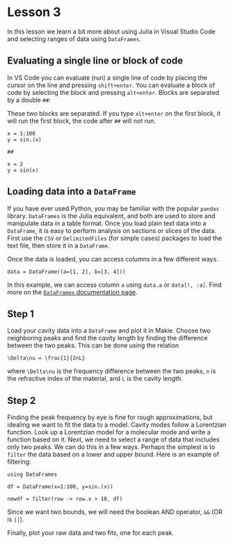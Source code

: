 # Lesson 3

In this lesson we learn a bit more about using 
Julia in Visual Studio Code and selecting
ranges of data using `DataFrames`.


## Evaluating a single line or block of code

In VS Code you can evaluate (run) a single line of code
by placing the cursor on the line and pressing `shift+enter`.
You can evaluate a block of code by selecting the block
and pressing `alt+enter`.
Blocks are separated by a double `##`:

These two blocks are separated.
If you type `alt+enter` on the first block, it will run the first block, the code after `##` will not run.

```
x = 1:100
y = sin.(x)

##

x = 2
y = sin(x)
```

## Loading data into a `DataFrame`

If you have ever used Python, you may be familiar with the popular `pandas` library.
`DataFrames` is the Julia equivalent, and both are used
to store and manipulate data in a table format.
Once you load plain text data into a `DataFrame`,
it is easy to perform analysis on sections or slices of the data.
First use the `CSV` or `DelimitedFiles` (for simple cases) packages to load the text file, then store it in a `DataFrame`.

Once the data is loaded, you can access columns in a few different ways.

```
data = DataFrame((a=[1, 2], b=[3, 4]))
```

In this example, we can access column `a` using `data.a` or `data[!, :a]`.
Find more on the [`DataFrames` documentation page](https://dataframes.juliadata.org/stable/man/basics/).


## Step 1

Load your cavity data into a `DataFrame` and plot it in Makie.
Choose two neighboring peaks and find the cavity length
by finding the difference between the two peaks.
This can be done using the relation

```
\Delta\nu = \frac{1}{2nL}
```
where `\Delta\nu` is the frequency difference between the two peaks, `n` is the refractive index of the material, and `L` is the cavity length.

## Step 2

Finding the peak frequency by eye is fine for rough approximations, but idealing we want to fit the data to a model.
Cavity modes follow a Lorentzian function.
Look up a Lorentzian model for a molecular mode and write a function based on it.
Next, we need to select a range of data that includes only two peaks.
We can do this in a few ways.
Perhaps the simplest is to `filter` the data based on a lower and upper bound. 
Here is an example of filtering:

```
using DataFrames

df = DataFrame(x=1:100, y=sin.(x))

newdf = filter(row -> row.x > 10, df)
```

Since we want two bounds, we will need the boolean AND operator, `&&` (OR is `||`).

Finally, plot your raw data and two fits, one for each peak.